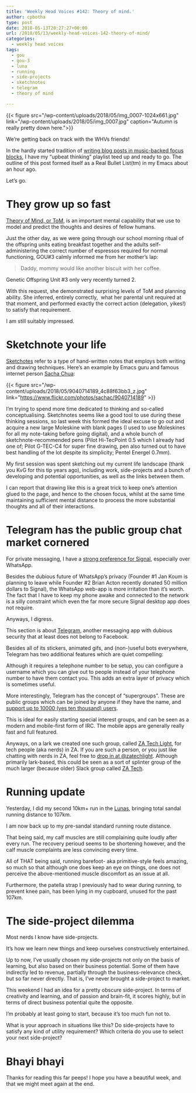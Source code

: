 ```yaml
---
title: 'Weekly Head Voices #142: Theory of mind.'
author: cpbotha
type: post
date: 2018-05-13T20:27:27+00:00
url: /2018/05/13/weekly-head-voices-142-theory-of-mind/
categories:
  - weekly head voices
tags:
  - gou
  - gou-3
  - luna
  - running
  - side-projects
  - sketchnotes
  - telegram
  - theory of mind

---
```

{{< figure src="/wp-content/uploads/2018/05/img_0007-1024x661.jpg" link="/wp-content/uploads/2018/05/img_0007.jpg" caption="Autumn is really pretty down here.">}} 

We’re getting back on track with the WHVs friends!

In the hardly started tradition of [writing blog posts in music-backed focus blocks][1], I have my “upbeat thinking” playlist teed up and ready to go. The outline of this post formed itself as a Real Bullet List(tm) in my Emacs about an hour ago.

Let’s go.

# They grow up so fast

[Theory of Mind, or ToM][2], is an important mental capability that we use to model and predict the thoughts and desires of fellow humans.

Just the other day, as we were going through our school morning ritual of the offspring units eating breakfast together and the adults self-administering the correct number of espressos required for normal functioning, GOU#3 calmly informed me from her mother’s lap:

> Daddy, mommy would like another biscuit with her coffee.

Genetic Offspring Unit #3 only very recently turned 2.

With this request, she demonstrated surprising levels of ToM and planning ability. She inferred, entirely correctly,  what her parental unit required at that moment, and performed exactly the correct action (delegation, yikes!) to satisfy that requirement.

I am still suitably impressed.

# Sketchnote your life

[Sketchotes][3] refer to a type of hand-written notes that employs both writing and drawing techniques. Here’s an example by Emacs guru and famous internet person [Sacha Chua][4]:

{{< figure src="/wp-content/uploads/2018/05/9040714189_4c88f63bb3_z.jpg" link="https://www.flickr.com/photos/sachac/9040714189" >}}

I’m trying to spend more time dedicated to thinking and so-called conceptualising. Sketchnotes seems like a good tool to use during these thinking sessions, so last week this formed the ideal excuse to go out and acquire a new large Moleskine with blank pages (I used to use Moleskines for all my note-taking before going digital), and a whole bunch of sketchnote-recommended pens (Pilot Hi-TecPoint 0.5 which I already had one of; Pilot G-TEC-C4 for super fine drawing, pen also turned out to have best handling of the lot despite its simplicity; Pentel Energel 0.7mm).

My first session was spent sketching out my current life landscape (thank you KvG for this tip years ago), including work, side-projects and a bunch of developing and potential opportunities, as well as the links between them.

I can report that drawing like this is a great trick to keep one’s attention glued to the page, and hence to the chosen focus, whilst at the same time maintaining sufficient mental distance to process the more substantial  thoughts and all of their interactions.

# Telegram has the public group chat market cornered

For private messaging, I have a [strong preference for Signal][6], especially over WhatsApp.

Besides the dubious future of WhatsApp’s privacy (Founder #1 Jan Koum is planning to leave while Founder #2 Brian Acton recently donated 50 million dollars to Signal), the WhatsApp web-app is more irritation than it’s worth. The fact that I have to keep my phone awake and connected to the network is a silly constraint which even the far more secure Signal desktop app does not require.

Anyways, I digress.

This section is about [Telegram][7], another messaging app with dubious security that at least does not belong to Facebook.

Besides all of its stickers, animated gifs, and (non-)useful bots everywhere, Telegram has two additional features which are quiet compelling:

Although it requires a telephone number to be setup, you can configure a username which you can give out to people instead of your telephone number to have them contact you. This adds an extra layer of privacy which is sometimes useful.

More interestingly, Telegram has the concept of “supergroups”. These are public groups which can be joined by anyone if they have the name, and [support up to 10000 (yes ten thousand) users][8].

This is ideal for easily starting special interest groups, and can be seen as a modern and mobile-first form of IRC. The mobile apps are generally really fast and full featured.

Anyways, on a lark we created one such group, called [ZA Tech Light][9], for tech people (aka nerds) in ZA. If you are such a person, or you just like chatting with nerds in ZA, feel free to [drop in at @zatechlight][9]. Although primarily lark-based, this could be seen as a sort of splinter group of the much larger (because older) Slack group called [ZA Tech][10].

# Running update

Yesterday, I did my second 10km+ run in the [Lunas][11], bringing total sandal running distance to 107km.

I am now back up to my pre-sandal standard running route distance.

That being said, my calf muscles are still complaining quite loudly after every run. The recovery perioud seems to be shortening however, and the calf muscle complaints are less convincing every time.

All of THAT being said, running barefoot- aka primitive-style feels amazing, so much so that although one does keep an eye on things, one does not perceive the above-mentioned muscle discomfort as an issue at all.

Furthermore, the patella strap I previously had to wear during running, to prevent knee pain, has been lying in my cupboard, unused for the past 107km.

# The side-project dilemma

Most nerds I know have side-projects.

It’s how we learn new things and keep ourselves constructively entertained.

Up to now, I’ve usually chosen my side-projects not only on the basis of learning, but also based on their business potential. Some of them have indirectly led to revenue, partially through the business-relevance check, but so far never directly. That is, I’ve never brought a side-project to market.

This weekend I had an idea for a pretty obscure side-project. In terms of creativity and learning, and of passion and brain-fit, it scores highly, but in terms of direct business potential quite the opposite.

I’m probably at least going to start, because it’s too much fun not to.

What is your approach in situations like this? Do side-projects have to satisfy any kind of utility requirement? Which criteria do you use to select your next side-project?

# Bhayi bhayi

Thanks for reading this far peeps! I hope you have a beautiful week, and that we might meet again at the end.

 [1]: /2018/01/07/weekly-head-voices-126-fleur-de-lis/
 [2]: https://en.wikipedia.org/wiki/Theory_of_mind
 [3]: http://rohdesign.com/sketchnotes/
 [4]: http://sachachua.com/blog/
 [5]: https://www.flickr.com/photos/sachac/9040714189
 [6]: /2016/01/02/when-we-can-lets-use-signal-instead-of-whatsapp/
 [7]: https://telegram.org/
 [8]: https://telegram.org/blog/admin-revolution
 [9]: https://t.me/zatechlight
 [10]: https://zatech.slack.com/
 [11]: https://cpbotha.net/2018/04/08/weekly-head-voices-139-luna/
